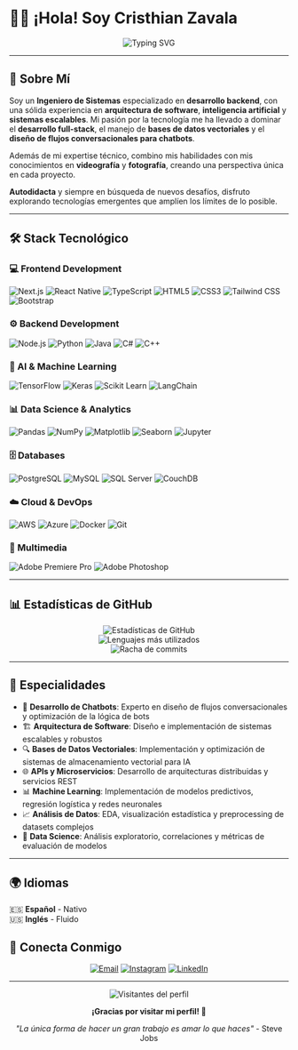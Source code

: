 # 👨‍💻 ¡Hola! Soy Cristhian Zavala

<div align="center">
  <img src="https://readme-typing-svg.herokuapp.com?font=Fira+Code&pause=1000&color=2F81F7&width=435&lines=Systems+Engineer;Backend+Developer;AI+Enthusiast;Full+Stack+Developer" alt="Typing SVG" />
</div>

---

## 🚀 Sobre Mí

Soy un **Ingeniero de Sistemas** especializado en **desarrollo backend**, con una sólida experiencia en **arquitectura de software**, **inteligencia artificial** y **sistemas escalables**. Mi pasión por la tecnología me ha llevado a dominar el **desarrollo full-stack**, el manejo de **bases de datos vectoriales** y el **diseño de flujos conversacionales para chatbots**.

Además de mi expertise técnico, combino mis habilidades con mis conocimientos en **videografía** y **fotografía**, creando una perspectiva única en cada proyecto.

**Autodidacta** y siempre en búsqueda de nuevos desafíos, disfruto explorando tecnologías emergentes que amplíen los límites de lo posible.

---

## 🛠️ Stack Tecnológico

### 💻 Frontend Development
![Next.js](https://img.shields.io/badge/Next.js-000000?style=for-the-badge&logo=next.js&logoColor=white)
![React Native](https://img.shields.io/badge/React_Native-20232A?style=for-the-badge&logo=react&logoColor=61DAFB)
![TypeScript](https://img.shields.io/badge/TypeScript-007ACC?style=for-the-badge&logo=typescript&logoColor=white)
![HTML5](https://img.shields.io/badge/HTML5-E34F26?style=for-the-badge&logo=html5&logoColor=white)
![CSS3](https://img.shields.io/badge/CSS3-1572B6?style=for-the-badge&logo=css3&logoColor=white)
![Tailwind CSS](https://img.shields.io/badge/Tailwind_CSS-38B2AC?style=for-the-badge&logo=tailwind-css&logoColor=white)
![Bootstrap](https://img.shields.io/badge/Bootstrap-563D7C?style=for-the-badge&logo=bootstrap&logoColor=white)

### ⚙️ Backend Development
![Node.js](https://img.shields.io/badge/Node.js-43853D?style=for-the-badge&logo=node.js&logoColor=white)
![Python](https://img.shields.io/badge/Python-3776AB?style=for-the-badge&logo=python&logoColor=white)
![Java](https://img.shields.io/badge/Java-ED8B00?style=for-the-badge&logo=java&logoColor=white)
![C#](https://img.shields.io/badge/C%23-239120?style=for-the-badge&logo=c-sharp&logoColor=white)
![C++](https://img.shields.io/badge/C%2B%2B-00599C?style=for-the-badge&logo=c%2B%2B&logoColor=white)

### 🤖 AI & Machine Learning
![TensorFlow](https://img.shields.io/badge/TensorFlow-FF6F00?style=for-the-badge&logo=tensorflow&logoColor=white)
![Keras](https://img.shields.io/badge/Keras-D00000?style=for-the-badge&logo=keras&logoColor=white)
![Scikit Learn](https://img.shields.io/badge/scikit_learn-F7931E?style=for-the-badge&logo=scikit-learn&logoColor=white)
![LangChain](https://img.shields.io/badge/LangChain-121212?style=for-the-badge&logo=chainlink&logoColor=white)

### 📊 Data Science & Analytics
![Pandas](https://img.shields.io/badge/Pandas-2C2D72?style=for-the-badge&logo=pandas&logoColor=white)
![NumPy](https://img.shields.io/badge/NumPy-013243?style=for-the-badge&logo=numpy&logoColor=white)
![Matplotlib](https://img.shields.io/badge/Matplotlib-11557c?style=for-the-badge&logo=matplotlib&logoColor=white)
![Seaborn](https://img.shields.io/badge/Seaborn-3776AB?style=for-the-badge&logo=python&logoColor=white)
![Jupyter](https://img.shields.io/badge/Jupyter-F37626?style=for-the-badge&logo=jupyter&logoColor=white)

### 🗄️ Databases
![PostgreSQL](https://img.shields.io/badge/PostgreSQL-316192?style=for-the-badge&logo=postgresql&logoColor=white)
![MySQL](https://img.shields.io/badge/MySQL-005C84?style=for-the-badge&logo=mysql&logoColor=white)
![SQL Server](https://img.shields.io/badge/Microsoft_SQL_Server-CC2927?style=for-the-badge&logo=microsoft-sql-server&logoColor=white)
![CouchDB](https://img.shields.io/badge/CouchDB-E42528?style=for-the-badge&logo=apache-couchdb&logoColor=white)

### ☁️ Cloud & DevOps
![AWS](https://img.shields.io/badge/Amazon_AWS-FF9900?style=for-the-badge&logo=amazonaws&logoColor=white)
![Azure](https://img.shields.io/badge/Microsoft_Azure-0089D0?style=for-the-badge&logo=microsoft-azure&logoColor=white)
![Docker](https://img.shields.io/badge/Docker-2CA5E0?style=for-the-badge&logo=docker&logoColor=white)
![Git](https://img.shields.io/badge/Git-F05032?style=for-the-badge&logo=git&logoColor=white)

### 🎥 Multimedia
![Adobe Premiere Pro](https://img.shields.io/badge/Adobe%20Premiere%20Pro-9999FF?style=for-the-badge&logo=adobe%20premiere%20pro&logoColor=white)
![Adobe Photoshop](https://img.shields.io/badge/Adobe%20Photoshop-31A8FF?style=for-the-badge&logo=adobe%20photoshop&logoColor=white)

---

## 📊 Estadísticas de GitHub

<div align="center">
  <img src="https://github-readme-stats.vercel.app/api?username=zarcolini&show_icons=true&theme=radical&hide_border=true&count_private=true" alt="Estadísticas de GitHub" />
</div>

<div align="center">
  <img src="https://github-readme-stats.vercel.app/api/top-langs/?username=zarcolini&layout=compact&theme=radical&hide_border=true&langs_count=8" alt="Lenguajes más utilizados" />
</div>

<div align="center">
  <img src="https://github-readme-streak-stats.herokuapp.com/?user=zarcolini&theme=radical&hide_border=true" alt="Racha de commits" />
</div>

---

## 🎯 Especialidades

- 🤖 **Desarrollo de Chatbots**: Experto en diseño de flujos conversacionales y optimización de la lógica de bots
- 🏗️ **Arquitectura de Software**: Diseño e implementación de sistemas escalables y robustos
- 🔍 **Bases de Datos Vectoriales**: Implementación y optimización de sistemas de almacenamiento vectorial para IA
- 🌐 **APIs y Microservicios**: Desarrollo de arquitecturas distribuidas y servicios REST
- 📊 **Machine Learning**: Implementación de modelos predictivos, regresión logística y redes neuronales
- 📈 **Análisis de Datos**: EDA, visualización estadística y preprocessing de datasets complejos
- 🔬 **Data Science**: Análisis exploratorio, correlaciones y métricas de evaluación de modelos

---

## 🌍 Idiomas

🇪🇸 **Español** - Nativo  
🇺🇸 **Inglés** - Fluido

## 🤝 Conecta Conmigo

<div align="center">

[![Email](https://img.shields.io/badge/Email-D14836?style=for-the-badge&logo=gmail&logoColor=white)](mailto:zavalacris799@gmail.com)
[![Instagram](https://img.shields.io/badge/Instagram-E4405F?style=for-the-badge&logo=instagram&logoColor=white)](https://instagram.com/tedecato)
[![LinkedIn](https://img.shields.io/badge/LinkedIn-0077B5?style=for-the-badge&logo=linkedin&logoColor=white)](https://linkedin.com/in/tuusuario)

</div>

---

<div align="center">
  <img src="https://komarev.com/ghpvc/?username=zarcolini&color=blueviolet&style=for-the-badge" alt="Visitantes del perfil" />
</div>

<div align="center">
  
**¡Gracias por visitar mi perfil! 🚀**
  
*"La única forma de hacer un gran trabajo es amar lo que haces"* - Steve Jobs

</div>
